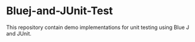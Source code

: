 # Bluej-and-JUnit-Test
This repository contain demo implementations for unit testing using Blue J and JUnit.
